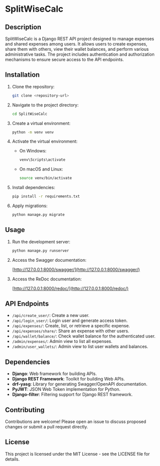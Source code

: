 # SplitWiseCalc

## Description

SplitWiseCalc is a Django REST API project designed to manage expenses and shared expenses among users. It allows users to create expenses, share them with others, view their wallet balances, and perform various administrative tasks. The project includes authentication and authorization mechanisms to ensure secure access to the API endpoints.

## Installation

1. Clone the repository:

    ```bash
    git clone <repository-url>
    ```

2. Navigate to the project directory:

    ```bash
    cd SplitWiseCalc
    ```

3. Create a virtual environment:

    ```bash
    python -m venv venv
    ```

4. Activate the virtual environment:

    - On Windows:

        ```bash
        venv\Scripts\activate
        ```

    - On macOS and Linux:

        ```bash
        source venv/bin/activate
        ```

5. Install dependencies:

    ```bash
    pip install -r requirements.txt
    ```

6. Apply migrations:

    ```bash
    python manage.py migrate
    ```

## Usage

1. Run the development server:

    ```bash
    python manage.py runserver
    ```

2. Access the Swagger documentation:

    [http://127.0.0.1:8000/swagger/](http://127.0.0.1:8000/swagger/)

3. Access the ReDoc documentation:

    [http://127.0.0.1:8000/redoc/](http://127.0.0.1:8000/redoc/)

## API Endpoints

- `/api/create_user/`: Create a new user.
- `/api/login_user/`: Login user and generate access token.
- `/api/expenses/`: Create, list, or retrieve a specific expense.
- `/api/expenses/share/`: Share an expense with other users.
- `/api/wallet/balance/`: Check wallet balance for the authenticated user.
- `/admin/expenses/`: Admin view to list all expenses.
- `/admin/user_wallets/`: Admin view to list user wallets and balances.

## Dependencies

- **Django**: Web framework for building APIs.
- **Django REST Framework**: Toolkit for building Web APIs.
- **drf-yasg**: Library for generating Swagger/OpenAPI documentation.
- **PyJWT**: JSON Web Token implementation for Python.
- **Django-filter**: Filtering support for Django REST framework.

## Contributing

Contributions are welcome! Please open an issue to discuss proposed changes or submit a pull request directly.

## License

This project is licensed under the MIT License - see the LICENSE file for details.
